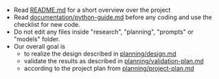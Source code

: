 - Read [README.md](README.md) for a short overview over the project
- Read [documentation/python-guide.md](documentation/python-guide.md) before any coding and use the checklist for new code.
- Do not edit any files inside "research", "planning", "prompts" or "models" folder.
- Our overall goal is
  - to realize the design described in [planning/design.md](planning/design.md)
  - validate the results as described in [planning/validation-plan.md](planning/validation-plan.md)
  - according to the project plan from [planning/project-plan.md](planning/project-plan.md)
